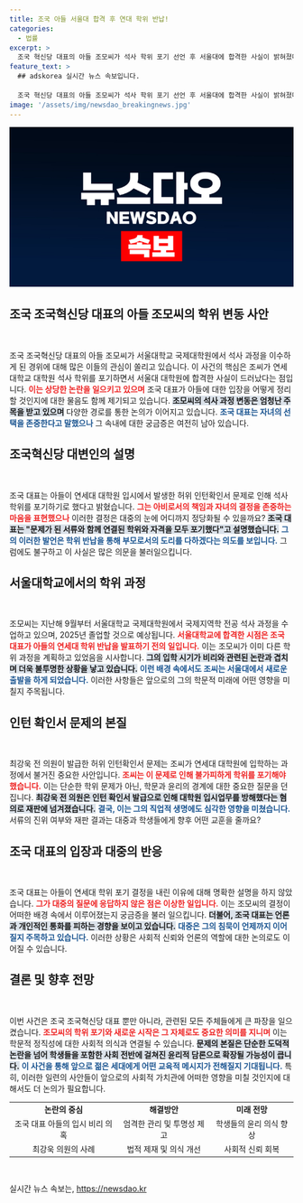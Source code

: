 ```yaml
---
title: 조국 아들 서울대 합격 후 연대 학위 반납!
categories:
  - 법률
excerpt: >
  조국 혁신당 대표의 아들 조모씨가 석사 학위 포기 선언 후 서울대에 합격한 사실이 밝혀졌다. 학위 반납과 입시 비리에 얽힌 논란의 중심에서 그의 진짜 선택은 무엇인지 궁금증을 자아낸다!
feature_text: >
  ## adskorea 실시간 뉴스 속보입니다.

  조국 혁신당 대표의 아들 조모씨가 석사 학위 포기 선언 후 서울대에 합격한 사실이 밝혀졌다. 학위 반납과 입시 비리에 얽힌 논란의 중심에서 그의 진짜 선택은 무엇인지 궁금증을 자아낸다!
image: '/assets/img/newsdao_breakingnews.jpg'
---
```


<p><img src="/assets/img/newsdao_breakingnews.jpg" alt="adskorea 속보" /></p>

<h2 data-ke-size="size26">조국 조국혁신당 대표의 아들 조모씨의 학위 변동 사안</h2>

<p data-ke-size="size16">&nbsp;</p>

<p data-ke-size="size16">조국 조국혁신당 대표의 아들 조모씨가 서울대학교 국제대학원에서 석사 과정을 이수하게 된 경위에 대해 많은 이들의 관심이 쏠리고 있습니다. 이 사건의 핵심은 조씨가 연세대학교 대학원 석사 학위를 포기하면서 서울대 대학원에 합격한 사실이 드러났다는 점입니다. <b><span style="color: #ee2323;">이는 상당한 논란을 일으키고 있으며</span></b> 조국 대표가 아들에 대한 입장을 어떻게 정리할 것인지에 대한 물음도 함께 제기되고 있습니다. <b><span style="background-color: #21538527;">조모씨의 석사 과정 변동은 엄청난 주목을 받고 있으며</span></b> 다양한 경로를 통한 논의가 이어지고 있습니다. <b><span style="color: #1a5490;">조국 대표는 자녀의 선택을 존중한다고 말했으나</span></b> 그 속내에 대한 궁금증은 여전히 남아 있습니다.</p>

<h2>조국혁신당 대변인의 설명</h2>

<p data-ke-size="size16">&nbsp;</p>

<p data-ke-size="size16">조국 대표는 아들이 연세대 대학원 입시에서 발생한 허위 인턴확인서 문제로 인해 석사 학위를 포기하기로 했다고 밝혔습니다. <b><span style="color: #ee2323;">그는 아비로서의 책임과 자녀의 결정을 존중하는 마음을 표현했으나</span></b> 이러한 결정은 대중의 눈에 어디까지 정당화될 수 있을까요? <b><span style="background-color: #21538527;">조국 대표는 "문제가 된 서류와 함께 연결된 학위와 자격을 모두 포기했다"고 설명했습니다.</span></b> <b><span style="color: #1a5490;">그의 이러한 발언은 학위 반납을 통해 부모로서의 도리를 다하겠다는 의도를 보입니다.</span></b> 그럼에도 불구하고 이 사실은 많은 의문을 불러일으킵니다.</p>

<h2>서울대학교에서의 학위 과정</h2>

<p data-ke-size="size16">&nbsp;</p>

<p data-ke-size="size16">조모씨는 지난해 9월부터 서울대학교 국제대학원에서 국제지역학 전공 석사 과정을 수업하고 있으며, 2025년 졸업할 것으로 예상됩니다. <b><span style="color: #ee2323;">서울대학교에 합격한 시점은 조국 대표가 아들의 연세대 학위 반납을 발표하기 전의 일입니다.</span></b> 이는 조모씨가 이미 다른 학위 과정을 계획하고 있었음을 시사합니다. <b><span style="background-color: #21538527;">그의 입학 시기가 비리와 관련된 논란과 겹치며 더욱 불투명한 상황을 낳고 있습니다.</span></b> <b><span style="color: #1a5490;">이런 배경 속에서도 조씨는 서울대에서 새로운 출발을 하게 되었습니다.</span></b> 이러한 사항들은 앞으로의 그의 학문적 미래에 어떤 영향을 미칠지 주목됩니다.</p>

<h2>인턴 확인서 문제의 본질</h2>

<p data-ke-size="size16">&nbsp;</p>

<p data-ke-size="size16">최강욱 전 의원이 발급한 허위 인턴확인서 문제는 조씨가 연세대 대학원에 입학하는 과정에서 불거진 중요한 사안입니다. <b><span style="color: #ee2323;">조씨는 이 문제로 인해 불가피하게 학위를 포기해야 했습니다.</span></b> 이는 단순한 학위 문제가 아닌, 학문과 윤리의 경계에 대한 중요한 질문을 던집니다. <b><span style="background-color: #21538527;">최강욱 전 의원은 인턴 확인서 발급으로 인해 대학원 입시업무를 방해했다는 혐의로 재판에 넘겨졌습니다.</span></b> <b><span style="color: #1a5490;">결국, 이는 그의 직업적 생명에도 심각한 영향을 미쳤습니다.</span></b> 서류의 진위 여부와 재판 결과는 대중과 학생들에게 향후 어떤 교훈을 줄까요?</p>

<h2>조국 대표의 입장과 대중의 반응</h2>

<p data-ke-size="size16">&nbsp;</p>

<p data-ke-size="size16">조국 대표는 아들이 연세대 학위 포기 결정을 내린 이유에 대해 명확한 설명을 하지 않았습니다. <b><span style="color: #ee2323;">그가 대중의 질문에 응답하지 않은 점은 이상한 일입니다.</span></b> 이는 조모씨의 결정이 어떠한 배경 속에서 이루어졌는지 궁금증을 불러 일으킵니다. <b><span style="background-color: #21538527;">더불어, 조국 대표는 언론과 개인적인 통화를 피하는 경향을 보이고 있습니다.</span></b> <b><span style="color: #1a5490;">대중은 그의 침묵이 언제까지 이어질지 주목하고 있습니다.</span></b> 이러한 상황은 사회적 신뢰와 언론의 역할에 대한 논의로도 이어질 수 있습니다.</p>

<h2>결론 및 향후 전망</h2>

<p data-ke-size="size16">&nbsp;</p>

<p data-ke-size="size16">이번 사건은 조국 조국혁신당 대표 뿐만 아니라, 관련된 모든 주체들에게 큰 파장을 일으켰습니다. <b><span style="color: #ee2323;">조모씨의 학위 포기와 새로운 시작은 그 자체로도 중요한 의미를 지니며</span></b> 이는 학문적 정직성에 대한 사회적 의식과 연결될 수 있습니다. <b><span style="background-color: #21538527;">문제의 본질은 단순한 도덕적 논란을 넘어 학생들을 포함한 사회 전반에 걸쳐진 윤리적 담론으로 확장될 가능성이 큽니다.</span></b> <b><span style="color: #1a5490;">이 사건을 통해 앞으로 젊은 세대에게 어떤 교육적 메시지가 전해질지 기대됩니다.</span></b> 특히, 이러한 일련의 사안들이 앞으로의 사회적 가치관에 어떠한 영향을 미칠 것인지에 대해서도 더 논의가 필요합니다.</p>

<table style="width: 100%; border-collapse: collapse;">
<tr>
<td style="text-align: center; height: 17px;"><b>논란의 중심</b></td>
<td style="text-align: center; height: 17px;"><b>해결방안</b></td>
<td style="text-align: center; height: 17px;"><b>미래 전망</b></td>
</tr>
<tr>
<td style="text-align: center; height: 17px;">조국 대표 아들의 입시 비리 의혹</td>
<td style="text-align: center; height: 17px;">엄격한 관리 및 투명성 제고</td>
<td style="text-align: center; height: 17px;">학생들의 윤리 의식 향상</td>
</tr>
<tr>
<td style="text-align: center; height: 17px;">최강욱 의원의 사례</td>
<td style="text-align: center; height: 17px;">법적 제재 및 의식 개선</td>
<td style="text-align: center; height: 17px;">사회적 신뢰 회복</td>
</tr>
</table>

<p data-ke-size="size16">&nbsp;</p>
실시간 뉴스 속보는, <a href="https://newsdao.kr" rel="dofollow">https://newsdao.kr</a>



